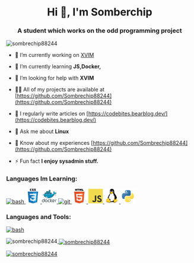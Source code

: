 <h1 align="center">Hi 👋, I'm Somberchip</h1>
<h3 align="center">A student which works on the odd programming project</h3>

<p align="left"> <img src="https://komarev.com/ghpvc/?username=sombrechip88244&label=Profile%20views&color=0e75b6&style=flat" alt="sombrechip88244" /> </p>

- 🔭 I’m currently working on [XVIM](https://github.com/Sombrechip88244/xvim)

- 🌱 I’m currently learning **JS,Docker,**

- 🤝 I’m looking for help with **XVIM**

- 👨‍💻 All of my projects are available at [https://github.com/Sombrechip88244](https://github.com/Sombrechip88244)

- 📝 I regularly write articles on [https://codebites.bearblog.dev/](https://codebites.bearblog.dev/)

- 💬 Ask me about **Linux**

- 📄 Know about my experiences [https://github.com/Sombrechip88244](https://github.com/Sombrechip88244)

- ⚡ Fun fact **I enjoy sysadmin stuff.**

<p align="left">
</p>

<h3 align="left">Languages Im Learning:</h3>
<p align="left"> <a href="https://www.gnu.org/software/bash/" target="_blank" rel="noreferrer"> <img src="https://www.vectorlogo.zone/logos/gnu_bash/gnu_bash-icon.svg" alt="bash" width="40" height="40"/> </a> <a href="https://www.w3schools.com/css/" target="_blank" rel="noreferrer"> <img src="https://raw.githubusercontent.com/devicons/devicon/master/icons/css3/css3-original-wordmark.svg" alt="css3" width="40" height="40"/> </a> <a href="https://www.docker.com/" target="_blank" rel="noreferrer"> <img src="https://raw.githubusercontent.com/devicons/devicon/master/icons/docker/docker-original-wordmark.svg" alt="docker" width="40" height="40"/> </a> <a href="https://git-scm.com/" target="_blank" rel="noreferrer"> <img src="https://www.vectorlogo.zone/logos/git-scm/git-scm-icon.svg" alt="git" width="40" height="40"/> </a> <a href="https://www.w3.org/html/" target="_blank" rel="noreferrer"> <img src="https://raw.githubusercontent.com/devicons/devicon/master/icons/html5/html5-original-wordmark.svg" alt="html5" width="40" height="40"/> </a> <a href="https://developer.mozilla.org/en-US/docs/Web/JavaScript" target="_blank" rel="noreferrer"> <img src="https://raw.githubusercontent.com/devicons/devicon/master/icons/javascript/javascript-original.svg" alt="javascript" width="40" height="40"/> </a> <a href="https://www.linux.org/" target="_blank" rel="noreferrer"> <img src="https://raw.githubusercontent.com/devicons/devicon/master/icons/linux/linux-original.svg" alt="linux" width="40" height="40"/> </a> <a href="https://www.python.org" target="_blank" rel="noreferrer"> <img src="https://raw.githubusercontent.com/devicons/devicon/master/icons/python/python-original.svg" alt="python" width="40" height="40"/> </a> </p>

<h3 align="left">Languages and Tools:</h3>
<p align="left"> <a href="https://www.gnu.org/software/bash/" target="_blank" rel="noreferrer"> <img src="https://www.vectorlogo.zone/logos/gnu_bash/gnu_bash-icon.svg" alt="bash" width="40" height="40"/>

<p><img align="left" src="https://github-readme-stats.vercel.app/api/top-langs?username=sombrechip88244&show_icons=true&locale=en&layout=compact" alt="sombrechip88244" /></p>

<p>&nbsp;<img align="center" src="https://github-readme-stats.vercel.app/api?username=sombrechip88244&show_icons=true&locale=en" alt="sombrechip88244" /></p>

<p><img align="center" src="https://github-readme-streak-stats.herokuapp.com/?user=sombrechip88244&" alt="sombrechip88244" /></p>

